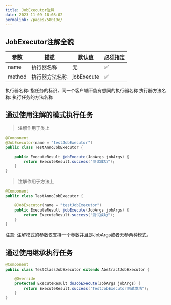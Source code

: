 ```yaml
---
title: JobExecutor注解
date: 2023-11-09 18:08:02
permalink: /pages/58019e/
---
```


## JobExecutor注解全貌

| 参数                  | 描述      | 默认值                   | 必须指定 |
| --------------------- |---------| --------------------- |------|
| name                 | 执行器名称   | 无                     | ✅    |
| method               | 执行器方法名称 | jobExecute            | ✅      |

执行器名称: 指任务的标识，同一个客户端不能有想同的执行器名称
执行器方法名称: 执行任务的方法名称

## 通过使用注解的模式执行任务

> 注解作用于类上
```java
@Component
@JobExecutor(name = "testJobExecutor")
public class TestAnnoJobExecutor {

    public ExecuteResult jobExecute(JobArgs jobArgs) {
        return ExecuteResult.success("测试成功");
    }
}
```

> 注解作用于方法上
```java
@Component
public class TestAnnoJobExecutor {

    @JobExecutor(name = "testJobExecutor")
    public ExecuteResult jobExecute(JobArgs jobArgs) {
        return ExecuteResult.success("测试成功");
    }
}
```

注意: 注解模式的参数仅支持一个参数并且是JobArgs或者无参两种模式。

## 通过使用继承执行任务

```java
@Component
public class TestClassJobExecutor extends AbstractJobExecutor {

    @Override
    protected ExecuteResult doJobExecute(JobArgs jobArgs) {
        return ExecuteResult.success("TestJobExecutor测试成功");
    }
}
```


